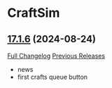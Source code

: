 # CraftSim

## [17.1.6](https://github.com/derfloh205/CraftSim/tree/17.1.6) (2024-08-24)
[Full Changelog](https://github.com/derfloh205/CraftSim/compare/17.1.5...17.1.6) [Previous Releases](https://github.com/derfloh205/CraftSim/releases)

- news  
- first crafts queue button  
